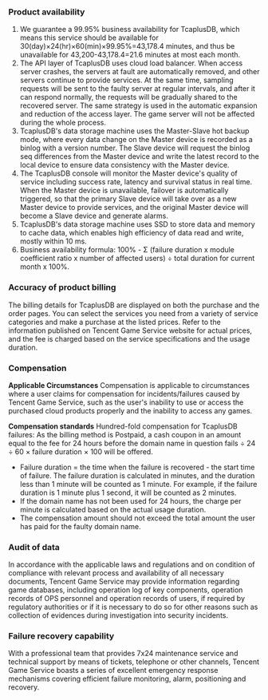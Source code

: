 [//]: # (chinagitpath:XXXXX)

### Product availability
1. We guarantee a 99.95% business availability for TcaplusDB, which means this service should be available for 30(day)×24(hr)×60(min)×99.95%=43,178.4 minutes, and thus be unavailable for 43,200-43,178.4=21.6 minutes at most each month.
2. The API layer of TcaplusDB uses cloud load balancer. When access server crashes, the servers at fault are automatically removed, and other servers continue to provide services. At the same time, sampling requests will be sent to the faulty server at regular intervals, and after it can respond normally, the requests will be gradually shared to the recovered server. The same strategy is used in the automatic expansion and reduction of the access layer. The game server will not be affected during the whole process.
3. TcaplusDB's data storage machine uses the Master-Slave hot backup mode, where every data change on the Master device is recorded as a binlog with a version number. The Slave device will request the binlog seq differences from the Master device and write the latest record to the local device to ensure data consistency with the Master device.
4. The TcaplusDB console will monitor the Master device's quality of service including success rate, latency and survival status in real time. When the Master device is unavailable, failover is automatically triggered, so that the primary Slave device will take over as a new Master device to provide services, and the original Master device will become a Slave device and generate alarms.
5. TcaplusDB's data storage machine uses SSD to store data and memory to cache data, which enables high efficiency of data read and write, mostly within 10 ms.
6. Business availability formula: 100% - Σ (failure duration x module coefficient ratio x number of affected users) ÷ total duration for current month x 100%.

### Accuracy of product billing
The billing details for TcaplusDB are displayed on both the purchase and the order pages. You can select the services you need from a variety of service categories and make a purchase at the listed prices. Refer to the information published on Tencent Game Service website for actual prices, and the fee is charged based on the service specifications and the usage duration.

### Compensation
**Applicable Circumstances**
Compensation is applicable to circumstances where a user claims for compensation for incidents/failures caused by Tencent Game Service, such as the user's inability to use or access the purchased cloud products properly and the inability to access any games.

**Compensation standards**
Hundred-fold compensation for TcaplusDB failures: As the billing method is Postpaid, a cash coupon in an amount equal to the fee for 24 hours before the domain name in question fails ÷ 24 ÷ 60 × failure duration × 100 will be offered.
- Failure duration = the time when the failure is recovered - the start time of failure. The failure duration is calculated in minutes, and the duration less than 1 minute will be counted as 1 minute. For example, if the failure duration is 1 minute plus 1 second, it will be counted as 2 minutes.
- If the domain name has not been used for 24 hours, the charge per minute is calculated based on the actual usage duration.
- The compensation amount should not exceed the total amount the user has paid for the faulty domain name. 

### Audit of data
In accordance with the applicable laws and regulations and on condition of compliance with relevant process and availability of all necessary documents, Tencent Game Service may provide information regarding game databases, including operation log of key components, operation records of OPS personnel and operation records of users, if required by regulatory authorities or if it is necessary to do so for other reasons such as collection of evidences during investigation into security incidents.

### Failure recovery capability
With a professional team that provides 7x24 maintenance service and technical support by means of tickets, telephone or other channels, Tencent Game Service boasts a series of excellent emergency response mechanisms covering efficient failure monitoring, alarm, positioning and recovery.

